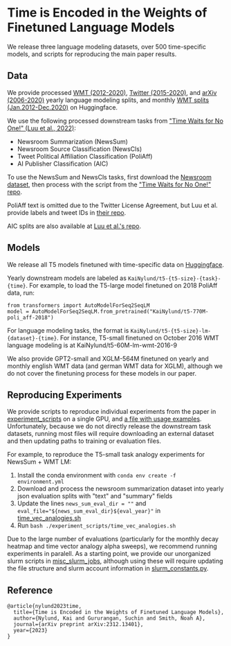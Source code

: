 # Time is Encoded in the Weights of Finetuned Language Models

We release three language modeling datasets, over 500 time-specific models, and scripts for reproducing the main paper results.

## Data

We provide processed [WMT (2012-2020)](https://huggingface.co/datasets/KaiNylund/WMT-year-splits), [Twitter (2015-2020)](https://huggingface.co/datasets/KaiNylund/twitter-year-splits), and [arXiv (2006-2020)](https://huggingface.co/datasets/KaiNylund/arxiv-year-splits) yearly language modeling splits, and monthly [WMT splits (Jan.2012-Dec.2020)](https://huggingface.co/datasets/KaiNylund/WMT-month-splits) on Huggingface.

We use the following processed downstream tasks from ["Time Waits for No One!" (Luu et al., 2022)](https://arxiv.org/pdf/2111.07408.pdf):

- Newsroom Summarization (NewsSum)
- Newsroom Source Classification (NewsCls)
- Tweet Political Affiliation Classification (PoliAff)
- AI Publisher Classification (AIC)

To use the NewsSum and NewsCls tasks, first download the [Newsroom dataset](https://lil.nlp.cornell.edu/newsroom/index.html), then process with the script from the ["Time Waits for No One!" repo](https://github.com/Temporal-Misalignment/time-waits-for-no-one/blob/main/data/newsroom/newsroom_to_tempdrift.py).

PoliAff text is omitted due to the Twitter License Agreement, but Luu et al. provide labels and tweet IDs in [their repo](https://github.com/Temporal-Misalignment/time-waits-for-no-one/tree/main).

AIC splits are also available at [Luu et al.'s repo](https://github.com/Temporal-Misalignment/time-waits-for-no-one/tree/main).

## Models

We release all T5 models finetuned with time-specific data on [Huggingface](https://huggingface.co/KaiNylund).

Yearly downstream models are labeled as ``KaiNylund/t5-{t5-size}-{task}-{time}``. For example, to load the T5-large model finetuned on 2018 PoliAff data, run:

```
from transformers import AutoModelForSeq2SeqLM
model = AutoModelForSeq2SeqLM.from_pretrained("KaiNylund/t5-770M-poli_aff-2018")
```

For language modeling tasks, the format is ``KaiNylund/t5-{t5-size}-lm-{dataset}-{time}``. For instance, T5-small finetuned on October 2016 WMT language modeling is at KaiNylund/t5-60M-lm-wmt-2016-9

We also provide GPT2-small and XGLM-564M finetuned on yearly and monthly english WMT data (and german WMT data for XGLM), although we do not cover the finetuning process for these models in our paper.

## Reproducing Experiments

We provide scripts to reproduce individual experiments from the paper in [experiment_scripts](./experiment_scripts/) on a single GPU, and [a file with usage examples](./reproduce_all_results.sh). Unfortunately, because we do not directly release the downstream task datasets, running most files will require downloading an external dataset and then updating paths to training or evaluation files.

For example, to reproduce the T5-small task analogy experiments for NewsSum + WMT LM:
1. Install the conda environment with ``conda env create -f environment.yml``
2. Download and process the newsroom summarization dataset into yearly json evaluation splits with "text" and "summary" fields
3. Update the lines ``news_sum_eval_dir = ""`` and ``eval_file="${news_sum_eval_dir}${eval_year}"`` in [time_vec_analogies.sh](./experiment_scripts/time_vec_analogies.sh)
4. Run ``bash ./experiment_scripts/time_vec_analogies.sh``

Due to the large number of evaluations (particularly for the monthly decay heatmap and time vector analogy alpha sweeps), we recommend running experiments in paralell. As a starting point, we provide our unorganized slurm scripts in [misc_slurm_jobs](./misc_slurm_jobs/), although using these will require updating the file structure and slurm account information in [slurm_constants.py](./misc_slurm_jobs/slurm_constants.py).

## Reference

```
@article{nylund2023time,
  title={Time is Encoded in the Weights of Finetuned Language Models},
  author={Nylund, Kai and Gururangan, Suchin and Smith, Noah A},
  journal={arXiv preprint arXiv:2312.13401},
  year={2023}
}
```
